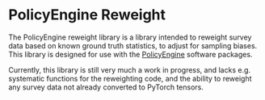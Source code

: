 # PolicyEngine Reweight

The PolicyEngine reweight library is a library intended to reweight survey data based on known ground truth statistics, to adjust for sampling biases. This library is designed for use with the [PolicyEngine](https://policyengine.org) software packages.

Currently, this library is still very much a work in progress, and lacks e.g. systematic functions for the reweighting code, and the ability to reweight any survey data not already converted to PyTorch tensors.
